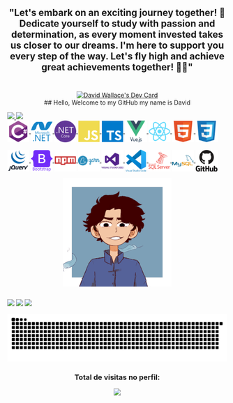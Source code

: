 <h2 align="center">"Let's embark on an exciting journey together! 💫 Dedicate yourself to study with passion and determination, as every moment invested takes us closer to our dreams. I'm here to support you every step of the way. Let's fly high and achieve great achievements together! 🚀✨"<br><br></h2>
<p align="center">
<a href="https://app.daily.dev/davidwallacem"><img src="https://api.daily.dev/devcards/v2/bMC9gyeV4Gzeu5iNZZKVY.png?type=default&r=r1h" width="400" alt="David Wallace's Dev Card"/></a></br> 
## Hello, Welcome to my GitHub my name is David
 
 <div>
  <a href="https://https://github.com/davidwallacem1982">
  <img height="180em" src="https://github-readme-stats.vercel.app/api?username=davidwallacem1982&show_icons=true&theme=midnight-purple&include_all_commits=true&count_private=true"/>
  <img height="180em" src="https://github-readme-stats.vercel.app/api/top-langs/?username=davidwallacem1982&layout=compact&langs_count=7&theme=midnight-purple"/>
</div>
<div style="display: inline_block">
  <img align="center" alt="David-Csharp" height="50" width="50" src="https://raw.githubusercontent.com/devicons/devicon/master/icons/csharp/csharp-original.svg">
  <img align="center" alt="David-DOTNET" height="50" width="50" src="https://raw.githubusercontent.com/devicons/devicon/master/icons/dot-net/dot-net-plain-wordmark.svg">
  <img align="center" alt="David-DOTNETCORE" height="50" width="50" src="https://raw.githubusercontent.com/devicons/devicon/master/icons/dotnetcore/dotnetcore-original.svg">
  <img align="center" alt="David-Js" height="50" width="50" src="https://raw.githubusercontent.com/devicons/devicon/master/icons/javascript/javascript-plain.svg">
  <img align="center" alt="David-Ts" height="50" width="50" src="https://raw.githubusercontent.com/devicons/devicon/master/icons/typescript/typescript-plain.svg">
  <img align="center" alt="David-VUEJS" height="50" width="50" src="https://raw.githubusercontent.com/devicons/devicon/master/icons/vuejs/vuejs-original-wordmark.svg">
  <img align="center" alt="David-React" height="50" width="50" src="https://raw.githubusercontent.com/devicons/devicon/master/icons/react/react-original.svg">
  <img align="center" alt="David-HTML" height="50" width="50" src="https://raw.githubusercontent.com/devicons/devicon/master/icons/html5/html5-original.svg">
  <img align="center" alt="David-CSS" height="50" width="50" src="https://raw.githubusercontent.com/devicons/devicon/master/icons/css3/css3-original.svg">
</div>
<div style="display: inline_block"><br>
  <img align="center" alt="David-JQUERY" height="50" width="50" src="https://raw.githubusercontent.com/devicons/devicon/master/icons/jquery/jquery-original-wordmark.svg"> 
  <img align="center" alt="David-BOOTSTRAP" height="50" width="50" src="https://raw.githubusercontent.com/devicons/devicon/master/icons/bootstrap/bootstrap-plain-wordmark.svg">
  <img align="center" alt="David-NPM" height="50" width="50" src="https://raw.githubusercontent.com/devicons/devicon/master/icons/npm/npm-original-wordmark.svg">
  <img align="center" alt="David-YARN" height="50" width="50" src="https://raw.githubusercontent.com/devicons/devicon/master/icons/yarn/yarn-original-wordmark.svg">
  <img align="center" alt="David-vISUAL" height="50" width="50" src="https://raw.githubusercontent.com/devicons/devicon/master/icons/visualstudio/visualstudio-plain-wordmark.svg">
  <img align="center" alt="David-vScCODE" height="50" width="50" src="https://raw.githubusercontent.com/devicons/devicon/master/icons/vscode/vscode-original-wordmark.svg">
  <img align="center" alt="David-SQL" height="50" width="50" src="https://raw.githubusercontent.com/devicons/devicon/master/icons/microsoftsqlserver/microsoftsqlserver-plain-wordmark.svg">
  <img align="center" alt="David-MYSQL" height="50" width="50" src="https://raw.githubusercontent.com/devicons/devicon/master/icons/mysql/mysql-original-wordmark.svg">
  <img align="center" alt="David-GITHUB" height="50" width="50" src="https://raw.githubusercontent.com/devicons/devicon/master/icons/github/github-original-wordmark.svg">
 <p align="center">
  <img align="center" alt="DAVID-GIT" src="https://raw.githubusercontent.com/davidwallacem1982/davidwallacem1982/7a2f998b645edd8584113b3ffd738ef49cbf95f8/gif-maker.gif">
</div>
  
  ##
 
<div>   
 <a href = "mailto:david.mnemonic@gmail.com"><img src="https://img.shields.io/badge/-Gmail-%23333?style=for-the-badge&logo=gmail&logoColor=white" target="_blank"></a>
 <a href="https://www.linkedin.com/in/david-wallace-marques-ferreira/" target="_blank"><img src="https://img.shields.io/badge/-LinkedIn-%230077B5?style=for-the-badge&logo=linkedin&logoColor=white" target="_blank"></a>
 <a href="https://gitlab.com/davidwallacem1982" target="_blank"><img src="https://img.shields.io/badge/GitLab-330F63?style=for-the-badge&logo=gitlab&logoColor=white" target="_blank"></a>

  ![Snake animation](https://github.com/davidwallacem1982/davidwallacem1982/blob/output/github-contribution-grid-snake.svg)
 
</div>
  <h3><p align="center">Total de visitas no perfil:</p>
<p align="center">
    <img alingn="center" src="https://profile-counter.glitch.me/davidwallacem1982/count.svg"/>
</p>
